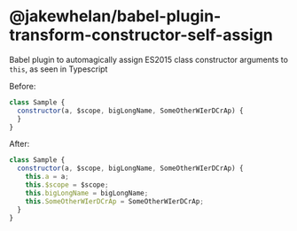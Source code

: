 # @jakewhelan/babel-plugin-transform-constructor-self-assign

Babel plugin to automagically assign ES2015 class constructor arguments to `this`, as seen in Typescript

Before:
```js
class Sample {
  constructor(a, $scope, bigLongName, SomeOtherWIerDCrAp) {
  }
}
```

After:
```js
class Sample {
  constructor(a, $scope, bigLongName, SomeOtherWIerDCrAp) {
    this.a = a;
    this.$scope = $scope;
    this.bigLongName = bigLongName;
    this.SomeOtherWIerDCrAp = SomeOtherWIerDCrAp;
  }
}
```
